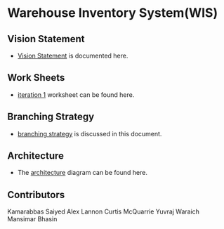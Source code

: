 # Warehouse Inventory System(WIS)

## Vision Statement
- [Vision Statement]() is documented here.

## Work Sheets
- [iteration 1]() worksheet can be found here.

## Branching Strategy
-  [branching strategy]() is discussed in this document.

## Architecture
- The [architecture]() diagram can be found here.

## Contributors
Kamarabbas Saiyed
Alex Lannon
Curtis McQuarrie
Yuvraj Waraich
Mansimar Bhasin

  


